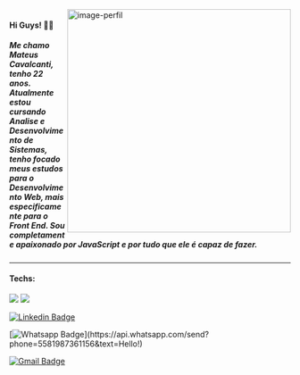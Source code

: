 <img src="https://raw.githubusercontent.com/MicaelliMedeiros/micaellimedeiros/master/image/computer-illustration.png" alt="image-perfil" min-width="400px" max-width="400px" width="400px" align="right">

#### Hi Guys! 🖖🏻
##### Me chamo Mateus Cavalcanti, tenho 22 anos. Atualmente estou cursando Analise e Desenvolvimento de Sistemas, tenho focado meus estudos para o Desenvolvimento Web, mais especificamente para o Front End. Sou completamente apaixonado por JavaScript e por tudo que ele é capaz de fazer.
<hr>

#### Techs: 
<img src="https://imgur.com/zMhYh4M">











<a href="mateuscavl1@gmail.com" alt="Contributors">
<img src="https://img.shields.io/badge/-mateucavl1@gmail.com-e34c41?style=flat-square&labelColor=e34c41&logo=gmail&logoColor=white&link=mateuscavl1@gmail.com" /></a>

[![Linkedin Badge](https://img.shields.io/badge/-LinkedIn-blue?style=flat-square&logo=Linkedin&logoColor=white&link=https://www.linkedin.com/in/mateus-cavalcanti-a95aa91b5/)](https://www.linkedin.com/in/mateus-cavalcanti-a95aa91b5/)

[![Whatsapp Badge](https://img.shields.io/badge/-Whatsapp-4CA143?style=flat-square&labelColor=4CA143&logo=whatsapp&logoColor=white&link=https://api.whatsapp.com/send?phone=5581987361156&text=Hello!)](https://api.whatsapp.com/send?phone=5581987361156&text=Hello!)

[![Gmail Badge](https://img.shields.io/badge/-mateucavl1@gmail.com-c14438?style=flat-square&logo=Gmail&logoColor=white&link=mailto:mateuscavl1@gmail.com)](mailto:mateuscavl1@gmail.com)

